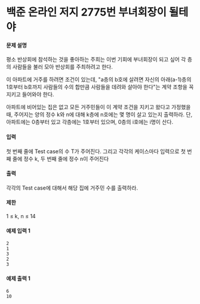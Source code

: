 # 백준 온라인 저지 2775번 부녀회장이 될테야

#### 문제 설명
평소 반상회에 참석하는 것을 좋아하는 주희는 이번 기회에 부녀회장이 되고 싶어 각 층의 사람들을 불러 모아 반상회를 주최하려고 한다.

이 아파트에 거주를 하려면 조건이 있는데,
"a층의 b호에 살려면 자신의 아래(a-1)층의 1호부터 b호까지 사람들의 수의 합만큼 사람들을 데려와 살아야 한다"는 계약 조항을 꼭 지키고 들어와야 한다.

아파트에 비어있는 집은 없고 모든 거주민들이 이 계약 조건을 지키고 왔다고 가정했을 때,
주어지는 양의 정수 k와 n에 대해 k층에 n호에는 몇 명이 살고 있는지 출력하라.
단, 아파트에는 0층부터 있고 각층에는 1호부터 있으며, 0층의 i호에는 i명이 산다.

#### 입력
첫 번째 줄에 Test case의 수 T가 주어진다. 그리고 각각의 케이스마다 입력으로 첫 번째 줄에 정수 k, 두 번째 줄에 정수 n이 주어진다

#### 출력
각각의 Test case에 대해서 해당 집에 거주민 수를 출력하라.

#### 제한
1 ≤ k, n ≤ 14

#### 예제 입력 1
```
2
1
3
2
3
```

#### 예제 출력 1
```
6
10
```
